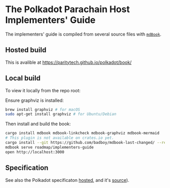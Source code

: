 # The Polkadot Parachain Host Implementers' Guide

The implementers' guide is compiled from several source files with [`mdBook`](https://github.com/rust-lang/mdBook).

## Hosted build

This is avalible at https://paritytech.github.io/polkadot/book/

## Local build

To view it locally from the repo root:

Ensure graphviz is installed:
```sh
brew install graphviz # for macOS
sudo apt-get install graphviz # for Ubuntu/Debian
```

Then install and build the book:

```sh
cargo install mdbook mdbook-linkcheck mdbook-graphviz mdbook-mermaid
# This plugin is not available on crates.io yet.
cargo install --git https://github.com/badboy/mdbook-last-changed/ --rev 2448157
mdbook serve roadmap/implementers-guide
open http://localhost:3000
```

## Specification

See also the Polkadot specificaton [hosted](https://spec.polkadot.network/), and it's [source](https://github.com/w3f/polkadot-spec)).
